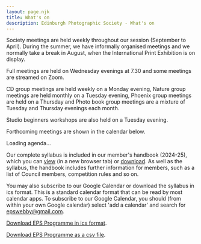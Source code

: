 ```yaml
---
layout: page.njk
title: What's on
description: Edinburgh Photographic Society - What's on
---
```

Society meetings are held weekly throughout our session (September to April). During the summer, we have informally organised meetings and we normally take a break in August, when the International Print Exhibition is on display.

Full meetings are held on Wednesday evenings at 7.30 and some meetings are streamed on Zoom.

CD group meetings are held weekly on a Monday evening, Nature group meetings are held monthly on a Tuesday evening, Phoenix group meetings are held on a Thursday and Photo book group meetings are a mixture of Tuesday and Thursday evenings each month.

Studio beginners workshops are also held on a Tuesday evening.

Forthcoming meetings are shown in the calendar below.

<!-- Agenda will be dynamically fetched using a Netlify function -->
<div id="agenda" class="mt-8">
  <div id="agenda-loading" class="text-center text-gray-500">Loading agenda...</div>
  <script>
    async function fetchAgenda() {
      const loadingDiv = document.getElementById('agenda-loading');
      try {
        const response = await fetch('/.netlify/functions/fetch-agenda');
        if (!response.ok) {
          document.getElementById('agenda').innerHTML = '<p class="text-red-500">Failed to load agenda. Please try again later.</p>';
          return;
        }
        const agendaHtml = await response.text();
        document.getElementById('agenda').innerHTML = agendaHtml;
      } catch (error) {
        document.getElementById('agenda').innerHTML = '<p class="text-red-500">Failed to load agenda. Please try again later.</p>';
      } finally {
        if (loadingDiv) loadingDiv.remove();
      }
    }
    fetchAgenda();
  </script>
</div>

Our complete syllabus is included in our member's handbook (2024-25), which you can [view](https://www.dropbox.com/scl/fi/3kqwkoktry3w0jgzsata6/Final-syllabus-1a.pdf?rlkey=84h815xqrdxz0sc9zl13le10m&dl=0) (in a new browser tab) or [download](https://www.dropbox.com/scl/fi/3kqwkoktry3w0jgzsata6/Final-syllabus-1a.pdf?rlkey=84h815xqrdxz0sc9zl13le10m&dl=1). As well as the syllabus, the handbook includes further information for members, such as a list of Council members, competition rules and so on.

You may also subscribe to our Google Calendar or download the syllabus in ics format. This is a standard calendar format that can be read by most calendar apps. To subscribe to our Google Calendar, you should (from within your own Google calendar) select 'add a calendar' and search for epswebby@gmail.com.

[Download EPS Programme in ics format](https://www.dropbox.com/scl/fi/xtr59tc0xxp4otwpvqzbf/Edinburgh-Photographic-Society-Calendar_2024-25-gmail.com.ics?rlkey=i5b36eey3elgaqkjxx0pv7fri&dl=1).

[Download EPS Programme as a csv file](https://www.dropbox.com/scl/fi/onh2pbcxxh8xa2qqadrsy/EPS-calendar-2024-25.csv?rlkey=2a5byun62zgz15vsfk4krohcu&dl=1).
